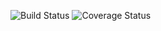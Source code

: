 ![Build Status](https://travis-ci.com/RoninSandman/hw3698-swe1-app.svg?branch=main)
![Coverage Status](https://coveralls.io/repos/github/RoninSandman/hw3698-swe1-app/badge.svg?branch=main)
